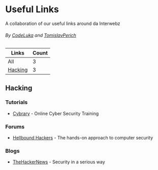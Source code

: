 # Useful Links
A collaboration of our useful links around da Interwebz

###### By [CodeLuka](https://github.com/coderluka) and [TomislavPerich](https://github.com/tomislavperich)

Links | Count
------------ | -------------
All | 3   
[Hacking](#hacking) | 3

## Hacking
### Tutorials
* [Cybrary](https://cybrary.it) - Online Cyber Security Training

### Forums
* [Hellbound Hackers](https://www.hellboundhackers.org/) - The hands-on approach to computer security

### Blogs
* [TheHackerNews](http://thehackernews.com/) - Security in a serious way
